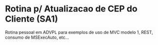 # Rotina p/ Atualizacao de CEP do Cliente (SA1)
Rotina pessoal em ADVPL para exemplos de uso de MVC modelo 1, REST, consumo de MSExecAuto, etc...
